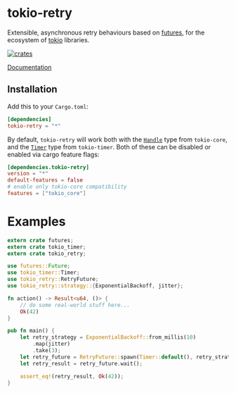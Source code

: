 # tokio-retry

Extensible, asynchronous retry behaviours based on [futures](https://crates.io/crates/futures), for the ecosystem of [tokio](https://tokio.rs/) libraries.

[![crates](http://meritbadge.herokuapp.com/tokio-retry)](https://crates.io/crates/tokio-retry)

[Documentation](https://docs.rs/tokio-retry)

## Installation

Add this to your `Cargo.toml`:

```toml
[dependencies]
tokio-retry = "*"
```

By default, `tokio-retry` will work both with the [`Handle`](https://docs.rs/tokio-core/0.1.4/tokio_core/reactor/struct.Handle.html) type from `tokio-core`, and the [`Timer`](https://docs.rs/tokio-timer/0.1.0/tokio_timer/struct.Timer.html) type from `tokio-timer`. Both of these can be disabled or enabled via cargo feature flags:

```toml
[dependencies.tokio-retry]
version = "*"
default-features = false
# enable only tokio-core compatibility
features = ["tokio_core"]
```

# Examples

```rust
extern crate futures;
extern crate tokio_timer;
extern crate tokio_retry;

use futures::Future;
use tokio_timer::Timer;
use tokio_retry::RetryFuture;
use tokio_retry::strategy::{ExponentialBackoff, jitter};

fn action() -> Result<u64, ()> {
    // do some real-world stuff here...
    Ok(42)
}

pub fn main() {
    let retry_strategy = ExponentialBackoff::from_millis(10)
        .map(jitter)
        .take(3);
    let retry_future = RetryFuture::spawn(Timer::default(), retry_strategy, action);
    let retry_result = retry_future.wait();

    assert_eq!(retry_result, Ok(42));
}
```
